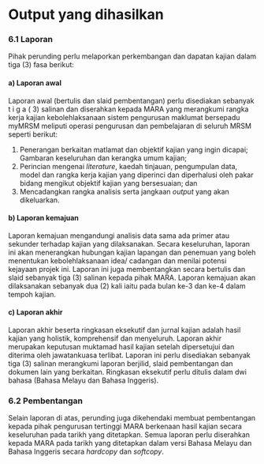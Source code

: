 # Output yang dihasilkan

### 6.1 Laporan

&#x20;Pihak perunding perlu melaporkan perkembangan dan dapatan kajian dalam tiga (3) fasa berikut:

#### a) Laporan awal

Laporan awal (bertulis dan slaid pembentangan) perlu disediakan sebanyak t i g a ( 3) salinan dan diserahkan kepada MARA yang merangkumi rangka kerja kajian kebolehlaksanaan sistem pengurusan maklumat bersepadu myMRSM meliputi operasi pengurusan dan pembelajaran di seluruh MRSM seperti berikut:

1. Penerangan berkaitan matlamat dan objektif kajian yang ingin dicapai; Gambaran keseluruhan dan kerangka umum kajian;
2. Perincian mengenai _literature_, kaedah tinjauan, pengumpulan data, model dan rangka kerja kajian yang diperinci dan diperhalusi oleh pakar bidang mengikut objektif kajian yang bersesuaian; dan
3. Mencadangkan rangka analisis serta jangkaan _output_ yang akan dikeluarkan.

#### b) Laporan kemajuan

Laporan kemajuan mengandungi analisis data sama ada primer atau sekunder terhadap kajian yang dilaksanakan. Secara keseluruhan, laporan ini akan menerangkan hubungan kajian lapangan dan penemuan yang boleh menentukan kebolehlaksanaan idea/ cadangan dan menilai potensi kejayaan projek ini. Laporan ini juga membentangkan secara bertulis dan slaid sebanyak tiga (3) salinan kepada pihak MARA. Laporan kemajuan akan dilaksanakan sebanyak dua (2) kali iaitu pada bulan ke-3 dan ke-4 dalam tempoh kajian.

#### c) Laporan akhir

Laporan akhir beserta ringkasan eksekutif dan jurnal kajian adalah hasil kajian yang holistik, komprehensif dan menyeluruh. Laporan akhir merupakan keputusan muktamad hasil kajian setelah dipersetujui dan diterima oleh jawatankuasa terlibat. Laporan ini perlu disediakan sebanyak tiga (3) salinan merangkumi laporan berjilid, slaid pembentangan dan dokumen lain yang berkaitan. Ringkasan eksekutif perlu ditulis dalam dwi bahasa (Bahasa Melayu dan Bahasa Inggeris).

### &#x20;6.2 Pembentangan

Selain laporan di atas, perunding juga dikehendaki membuat pembentangan kepada pihak pengurusan tertinggi MARA berkenaan hasil kajian secara keseluruhan pada tarikh yang ditetapkan. Semua laporan perlu diserahkan kepada MARA pada tarikh yang ditetapkan dalam versi Bahasa Melayu dan Bahasa Inggeris secara _hardcopy_ dan _softcopy_.

